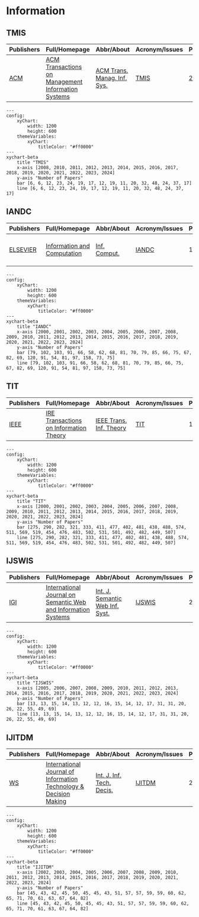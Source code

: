 # Information

## TMIS

|Publishers|Full/Homepage|Abbr/About|Acronym/Issues|Period/DBLP|Top/Early|CCF|CAS|JCR|IF|Keywords/Google|
|-         |-            |-         |-             |-          |-        |-  |-  |-  |- |-              |
|[ACM](https://www.acm.org/)|[ACM Transactions on Management Information Systems](https://dl.acm.org/journal/tmis)|[ACM Trans. Manag. Inf. Sys.](https://dl.acm.org/journal/tmis/about)|[TMIS](https://dl.acm.org/loi/tmis)|[2010 -](https://dblp.org/db/journals/tmis/index.html)|False||4||3.2|[Information Systems](https://www.google.com/search?q=Information+Systems); [Information Technology](https://www.google.com/search?q=Information+Technology)|

```mermaid
---
config:
    xyChart:
        width: 1200
        height: 600
    themeVariables:
        xyChart:
            titleColor: "#ff0000"
---
xychart-beta
    title "TMIS"
    x-axis [2008, 2010, 2011, 2012, 2013, 2014, 2015, 2016, 2017, 2018, 2019, 2020, 2021, 2022, 2023, 2024]
    y-axis "Number of Papers"
    bar [6, 6, 12, 23, 24, 19, 17, 12, 19, 11, 20, 32, 48, 24, 37, 17]
    line [6, 6, 12, 23, 24, 19, 17, 12, 19, 11, 20, 32, 48, 24, 37, 17]
```

## IANDC

|Publishers|Full/Homepage|Abbr/About|Acronym/Issues|Period/DBLP|Top/Early|CCF|CAS|JCR|IF|Keywords/Google|
|-         |-            |-         |-             |-          |-        |-  |-  |-  |- |-              |
|[ELSEVIER](https://www.sciencedirect.com/)|[Information and Computation](https://www.sciencedirect.com/journal/information-and-computation)|[Inf. Comput.](https://www.sciencedirect.com/journal/information-and-computation/about/aims-and-scope)|[IANDC](https://www.sciencedirect.com/journal/information-and-computation/issues)|1987 -|False|A|4|Q3|1.1|[Information Theory](https://www.google.com/search?q=Information+Theory); [Theoretical Computer Science](https://www.google.com/search?q=Theoretical+Computer+Science)|

```mermaid
---
config:
    xyChart:
        width: 1200
        height: 600
    themeVariables:
        xyChart:
            titleColor: "#ff0000"
---
xychart-beta
    title "IANDC"
    x-axis [2000, 2001, 2002, 2003, 2004, 2005, 2006, 2007, 2008, 2009, 2010, 2011, 2012, 2013, 2014, 2015, 2016, 2017, 2018, 2019, 2020, 2021, 2022, 2023, 2024]
    y-axis "Number of Papers"
    bar [79, 102, 103, 91, 66, 58, 62, 68, 81, 70, 79, 85, 66, 75, 67, 82, 69, 120, 91, 54, 81, 97, 158, 73, 75]
    line [79, 102, 103, 91, 66, 58, 62, 68, 81, 70, 79, 85, 66, 75, 67, 82, 69, 120, 91, 54, 81, 97, 158, 73, 75]
```

## TIT

|Publishers|Full/Homepage|Abbr/About|Acronym/Issues|Period/DBLP|Top/Early|CCF|CAS|JCR|IF|Keywords/Google|
|-         |-            |-         |-             |-          |-        |-  |-  |-  |- |-              |
|[IEEE](https://ieeexplore.ieee.org/)|[IRE Transactions on Information Theory](https://ieeexplore.ieee.org/xpl/RecentIssue.jsp?punumber=18)|[IEEE Trans. Inf. Theory](https://ieeexplore.ieee.org/xpl/aboutJournal.jsp?punumber=18)|[TIT](https://ieeexplore.ieee.org/xpl/issues?punumber=18&isnumber=10225323)|1963 -|[False](https://ieeexplore.ieee.org/xpl/tocresult.jsp?isnumber=4667673)|||||[Information Theory](https://www.google.com/search?q=Information+Theory)|

```mermaid
---
config:
    xyChart:
        width: 1200
        height: 600
    themeVariables:
        xyChart:
            titleColor: "#ff0000"
---
xychart-beta
    title "TIT"
    x-axis [2000, 2001, 2002, 2003, 2004, 2005, 2006, 2007, 2008, 2009, 2010, 2011, 2012, 2013, 2014, 2015, 2016, 2017, 2018, 2019, 2020, 2021, 2022, 2023, 2024]
    y-axis "Number of Papers"
    bar [275, 290, 282, 321, 333, 411, 477, 402, 481, 438, 488, 574, 511, 569, 519, 454, 476, 483, 502, 531, 501, 492, 482, 449, 507]
    line [275, 290, 282, 321, 333, 411, 477, 402, 481, 438, 488, 574, 511, 569, 519, 454, 476, 483, 502, 531, 501, 492, 482, 449, 507]
```

## IJSWIS

|Publishers|Full/Homepage|Abbr/About|Acronym/Issues|Period/DBLP|Top/Early|CCF|CAS|JCR|IF|Keywords/Google|
|-         |-            |-         |-             |-          |-        |-  |-  |-  |- |-              |
|[IGI](https://www.igi-global.com/)|[International Journal on Semantic Web and Information Systems](https://www.igi-global.com/journal/international-journal-semantic-web-information/1092)|[Int. J. Semantic Web Inf. Syst.](https://www.igi-global.com/journal/international-journal-semantic-web-information/1092#description)|[IJSWIS](https://www.igi-global.com/journals/open-access/table-of-contents/international-journal-semantic-web-information/1092)|2005 -|False|C|2|Q1|3.9|[Information Systems](https://www.google.com/search?q=Information+Systems); [Semantic Web](https://www.google.com/search?q=Semantic+Web)|

```mermaid
---
config:
    xyChart:
        width: 1200
        height: 600
    themeVariables:
        xyChart:
            titleColor: "#ff0000"
---
xychart-beta
    title "IJSWIS"
    x-axis [2005, 2006, 2007, 2008, 2009, 2010, 2011, 2012, 2013, 2014, 2015, 2016, 2017, 2018, 2019, 2020, 2021, 2022, 2023, 2024]
    y-axis "Number of Papers"
    bar [13, 13, 15, 14, 13, 12, 12, 16, 15, 14, 12, 17, 31, 31, 20, 26, 22, 55, 49, 69]
    line [13, 13, 15, 14, 13, 12, 12, 16, 15, 14, 12, 17, 31, 31, 20, 26, 22, 55, 49, 69]
```

## IJITDM

|Publishers|Full/Homepage|Abbr/About|Acronym/Issues|Period/DBLP|Top/Early|CCF|CAS|JCR|IF|Keywords/Google|
|-         |-            |-         |-             |-          |-        |-  |-  |-  |- |-              |
|[WS](https://worldscientific.com/)|[International Journal of Information Technology & Decision Making](https://worldscientific.com/worldscinet/ijitdm)|[Int. J. Inf. Tech. Decis.](https://worldscientific.com/page/ijitdm/aims-scope)|[IJITDM](https://worldscientific.com/loi/ijitdm)|2002 -|False||4|Q3|1.9|[Information Technology](https://www.google.com/search?q=Information+Technology)|

```mermaid
---
config:
    xyChart:
        width: 1200
        height: 600
    themeVariables:
        xyChart:
            titleColor: "#ff0000"
---
xychart-beta
    title "IJITDM"
    x-axis [2002, 2003, 2004, 2005, 2006, 2007, 2008, 2009, 2010, 2011, 2012, 2013, 2014, 2015, 2016, 2017, 2018, 2019, 2020, 2021, 2022, 2023, 2024]
    y-axis "Number of Papers"
    bar [45, 43, 42, 45, 50, 45, 45, 43, 51, 57, 57, 59, 59, 60, 62, 65, 71, 70, 61, 63, 67, 64, 82]
    line [45, 43, 42, 45, 50, 45, 45, 43, 51, 57, 57, 59, 59, 60, 62, 65, 71, 70, 61, 63, 67, 64, 82]
```

